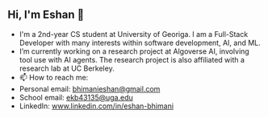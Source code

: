 ## Hi, I'm Eshan 👋

<!--
**eshan-bhimani/eshan-bhimani** is a ✨ _special_ ✨ repository because its `README.md` (this file) appears on your GitHub profile.

Here are some ideas to get you started:

-->
- I'm a 2nd-year CS student at University of Georiga. I am a Full-Stack Developer with many interests within software development, AI, and ML. 
- I’m currently working on a research project at Algoverse AI, involving tool use with AI agents. The research project is also affiliated with a research lab at UC Berkeley.
- 📫 How to reach me:
- Personal email: bhimanieshan@gmail.com
- School email: ekb43135@uga.edu
- LinkedIn: www.linkedin.com/in/eshan-bhimani
